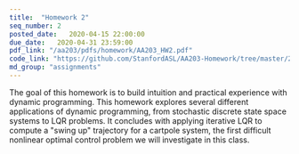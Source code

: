 ```yaml
---
title:  "Homework 2"
seq_number: 2
posted_date:   2020-04-15 22:00:00
due_date:   2020-04-31 23:59:00
pdf_link: "/aa203/pdfs/homework/AA203_HW2.pdf"
code_link: "https://github.com/StanfordASL/AA203-Homework/tree/master/2020/HW2"
md_group: "assignments"
---
```


The goal of this homework is to build intuition and practical experience with dynamic programming. This homework explores several different applications of dynamic programming, from stochastic discrete state space systems to LQR problems. It concludes with applying iterative LQR to compute a "swing up" trajectory for a cartpole system, the first difficult nonlinear optimal control problem we will investigate in this class. 